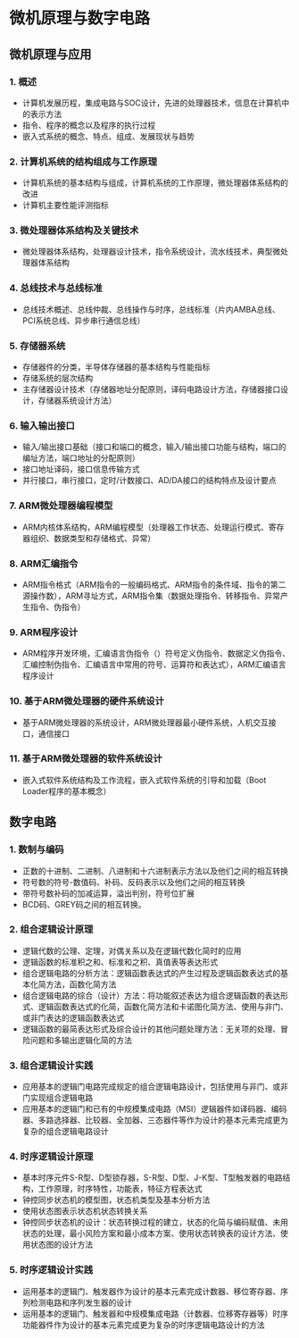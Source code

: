 # 微机原理与数字电路
## 微机原理与应用
### 1. 概述
- 计算机发展历程，集成电路与SOC设计，先进的处理器技术，信息在计算机中的表示方法
- 指令、程序的概念以及程序的执行过程
- 嵌入式系统的概念、特点、组成、发展现状与趋势

### 2. 计算机系统的结构组成与工作原理
- 计算机系统的基本结构与组成，计算机系统的工作原理，微处理器体系结构的改进
- 计算机主要性能评测指标

### 3. 微处理器体系结构及关键技术
- 微处理器体系结构，处理器设计技术，指令系统设计，流水线技术，典型微处理器体系结构

### 4. 总线技术与总线标准
- 总线技术概述、总线仲裁、总线操作与时序，总线标准（片内AMBA总线、PCI系统总线、异步串行通信总线）

### 5. 存储器系统
- 存储器件的分类，半导体存储器的基本结构与性能指标
- 存储系统的层次结构
- 主存储器设计技术（存储器地址分配原则，译码电路设计方法，存储器接口设计，存储器系统设计方法）

### 6. 输入输出接口
- 输入/输出接口基础（接口和端口的概念，输入/输出接口功能与结构，端口的编址方法，端口地址的分配原则）
- 接口地址译码，接口信息传输方式
- 并行接口，串行接口，定时/计数接口、AD/DA接口的结构特点及设计要点

### 7. ARM微处理器编程模型
- ARM内核体系结构，ARM编程模型（处理器工作状态、处理运行模式、寄存器组织、数据类型和存储格式、异常）

### 8. ARM汇编指令
- ARM指令格式（ARM指令的一般编码格式、ARM指令的条件域、指令的第二源操作数），ARM寻址方式，ARM指令集（数据处理指令、转移指令、异常产生指令、伪指令）

### 9. ARM程序设计
- ARM程序开发环境，汇编语言伪指令（）符号定义伪指令、数据定义伪指令、汇编控制伪指令、汇编语言中常用的符号、运算符和表达式），ARM汇编语言程序设计

### 10. 基于ARM微处理器的硬件系统设计
- 基于ARM微处理器的系统设计，ARM微处理器最小硬件系统，人机交互接口，通信接口

### 11. 基于ARM微处理器的软件系统设计
- 嵌入式软件系统结构及工作流程，嵌入式软件系统的引导和加载（Boot Loader程序的基本概念）


## 数字电路
### 1. 数制与编码
- 正数的十进制、二进制、八进制和十六进制表示方法以及他们之间的相互转换
- 符号数的符号-数值码、补码、反码表示以及他们之间的相互转换
- 带符号数补码的加减运算，溢出判别，符号位扩展
- BCD码、GREY码之间的相互转换。

### 2. 组合逻辑设计原理
- 逻辑代数的公理、定理，对偶关系以及在逻辑代数化简时的应用
- 逻辑函数的标准积之和、标准和之积、真值表等表达形式
- 组合逻辑电路的分析方法：逻辑函数表达式的产生过程及逻辑函数表达式的基本化简方法，函数化简方法
- 组合逻辑电路的综合（设计）方法：将功能叙述表达为组合逻辑函数的表达形式、逻辑函数表达式的化简，函数化简方法和卡诺图化简方法、使用与非门、或非门表达的逻辑函数表达式
- 逻辑函数的最简表达形式及综合设计的其他问题处理方法：无关项的处理、冒险问题和多输出逻辑化简的方法
### 3. 组合逻辑设计实践
- 应用基本的逻辑门电路完成规定的组合逻辑电路设计，包括使用与非门、或非门实现组合逻辑电路
- 应用基本的逻辑门和已有的中规模集成电路（MSI）逻辑器件如译码器、编码器、多路选择器、比较器、全加器、三态器件等作为设计的基本元素完成更为复杂的组合逻辑电路设计
### 4. 时序逻辑设计原理
- 基本时序元件S-R型、D型锁存器，S-R型、D型、J-K型、T型触发器的电路结构，工作原理，时序特性，功能表，特征方程表达式
- 钟控同步状态机的模型图，状态机类型及基本分析方法
- 使用状态图表示状态机状态转换关系
- 钟控同步状态机的设计：状态转换过程的建立，状态的化简与编码赋值、未用状态的处理，最小风险方案和最小成本方案、使用状态转换表的设计方法、使用状态图的设计方法
###  5. 时序逻辑设计实践
- 运用基本的逻辑门、触发器作为设计的基本元素完成计数器、移位寄存器、序列检测电路和序列发生器的设计
- 运用基本的逻辑门、触发器和中规模集成电路（计数器、位移寄存器等）时序功能器件作为设计的基本元素完成更为复杂的时序逻辑电路设计的方法
